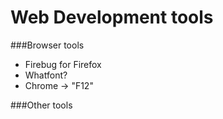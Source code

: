 Web Development tools
=====================

###Browser tools
- Firebug for Firefox
- Whatfont?
- Chrome -> "F12"

###Other tools
